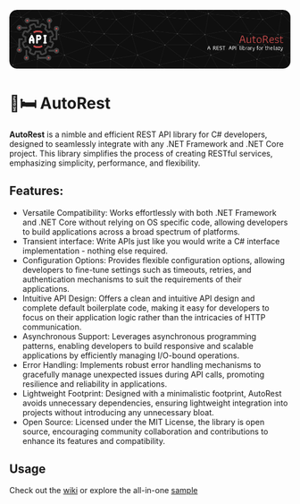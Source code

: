 ![Header](/res/github-header-image.png)

# 🚗🛏️ AutoRest

**AutoRest** is a nimble and efficient REST API library for C# developers, designed to seamlessly integrate with any .NET Framework and .NET Core project. This library simplifies the process of creating RESTful services, emphasizing simplicity, performance, and flexibility.

## Features:

* Versatile Compatibility: Works effortlessly with both .NET Framework and .NET Core without relying on OS specific code, allowing developers to build applications across a broad spectrum of platforms.
* Transient interface: Write APIs just like you would write a C# interface implementation - nothing else required.
* Configuration Options: Provides flexible configuration options, allowing developers to fine-tune settings such as timeouts, retries, and authentication mechanisms to suit the requirements of their applications.
* Intuitive API Design: Offers a clean and intuitive API design and complete default boilerplate code, making it easy for developers to focus on their application logic rather than the intricacies of HTTP communication.
* Asynchronous Support: Leverages asynchronous programming patterns, enabling developers to build responsive and scalable applications by efficiently managing I/O-bound operations.
* Error Handling: Implements robust error handling mechanisms to gracefully manage unexpected issues during API calls, promoting resilience and reliability in applications.
* Lightweight Footprint: Designed with a minimalistic footprint, AutoRest avoids unnecessary dependencies, ensuring lightweight integration into projects without introducing any unnecessary bloat.
* Open Source: Licensed under the MIT License, the library is open source, encouraging community collaboration and contributions to enhance its features and compatibility.

## Usage

Check out the [wiki](https://github.com/apexlogic-public/AutoRest/wiki) or explore the all-in-one [sample](https://github.com/apexlogic-public/AutoRest/tree/main/src/Sample)
